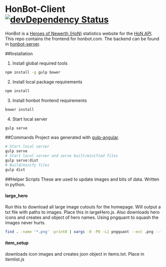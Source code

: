 HonBot-Client [![devDependency Status](https://david-dm.org/scttcper/honbot-client/dev-status.svg)](https://david-dm.org/scttcper/honbot-client#info=devDependencies)
=============
HonBot is a [Heroes of Newerth (HoN)](http://www.heroesofnewerth.com/) statistics website for the [HoN API](http://api.heroesofnewerth.com/).
This repo contains the frontend for honbot.com. The backend can be found in [honbot-server](https://github.com/scttcper/honbot-server).

##Installation
1. Install global required tools
  ```bash
  npm install -g gulp bower
  ```
2. Install local package requirements
  ```bash
  npm install
  ```
3. Install honbot frontend requirements
  ```bash
  bower install
  ```
4. Start local server
  ```bash
  gulp serve
  ```

##Commands
Project was generated with [gulp-angular](https://github.com/Swiip/generator-gulp-angular).
```bash
# Start local server
gulp serve
# Start local server and serve built/minified files
gulp serve:dist
# Build/minify files 
gulp dist
```

##Helper Scripts
These are used to update images and bits of data. Written in python.
#### large_hero
Run this to download all large image cutouts for the homepage. Will output a txt file with paths to images. Place this in largeHero.js.
Also downloads hero icons and creates and object of hero names. Using pngquant to squash the images never hurts.
```bash
find . -name '*.png' -print0 | xargs -0 -P8 -L1 pngquant --ext .png --force 256
```

#### item_setup
downloads icon images and creates json object in items.txt. Place in itemlist.js
